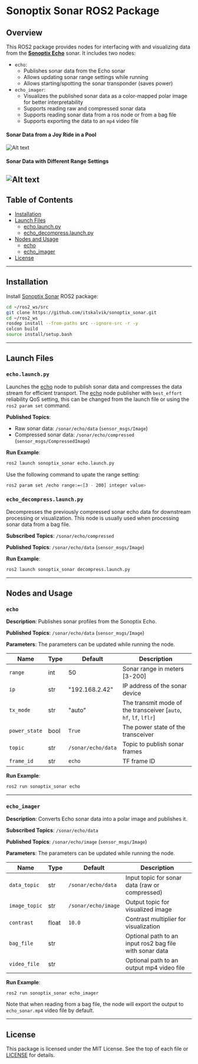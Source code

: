 # Sonoptix Sonar ROS2 Package

## Overview

This ROS2 package provides nodes for interfacing with and visualizing data from the [**Sonoptix Echo**](https://bluerobotics.com/store/sonars/imaging-sonars/sonoptix-echo/) sonar. It includes two nodes:

- `echo`: 
  * Publishes sonar data from the Echo sonar
  * Allows updating sonar range settings while running
  * Allows starting/spotting the sonar transponder (saves power)
- `echo_imager`: 
  * Visualizes the published sonar data as a color-mapped polar image for better interpretability
  * Supports reading raw and compressed sonar data
  * Supports reading sonar data from a ros node or from a bag file
  * Supports exporting the data to an `mp4` video file

#### Sonar Data from a Joy Ride in a Pool
![Alt text](.assets/joy_ride.gif)

#### Sonar Data with Different Range Settings
![Alt text](.assets/range_demo.gif)
---

## Table of Contents

- [Installation](#installation)
- [Launch Files](#launch-files)
  - [echo.launch.py](#echolaunchpy)
  - [echo_decompress.launch.py](#echo_decompresslaunchpy)
- [Nodes and Usage](#nodes-and-usage)
  - [echo](#echo)
  - [echo_imager](#echo_imager)
- [License](#license)

---

## Installation
Install [Sonoptix Sonar](https://github.com/itskalvik/sonoptix_sonar) ROS2 package:

```bash
cd ~/ros2_ws/src
git clone https://github.com/itskalvik/sonoptix_sonar.git
cd ~/ros2_ws
rosdep install --from-paths src --ignore-src -r -y
colcon build
source install/setup.bash
```

---

## Launch Files

### `echo.launch.py`

Launches the [echo](#echo) node to publish sonar data and compresses the data stream for efficient transport.
The [echo](#echo) node publisher with `best_effort` reliability QoS setting, this can be changed from the launch file or using the `ros2 param set` command.

**Published Topics**:
- Raw sonar data: `/sonar/echo/data` (`sensor_msgs/Image`)
- Compressed sonar data: `/sonar/echo/compressed` (`sensor_msgs/CompressedImage`)

**Run Example**:

```bash
ros2 launch sonoptix_sonar echo.launch.py
```

Use the following command to upate the range setting:

```bash
ros2 param set /echo range:=<[3 - 200] integer value>
```

### `echo_decompress.launch.py`

Decompresses the previously compressed sonar echo data for downstream processing or visualization. This node is usually used when processing sonar data from a bag file.

**Subscribed Topics**: `/sonar/echo/compressed`

**Published Topics**:  `/sonar/echo/data` (`sensor_msgs/Image`)

**Run Example**:

```bash
ros2 launch sonoptix_sonar decompress.launch.py
```

---

## Nodes and Usage

### `echo`

**Description**: Publishes sonar profiles from the Sonoptix Echo.

**Published Topics**: `/sonar/echo/data` (`sensor_msgs/Image`)

**Parameters**: The parameters can be updated while running the node.

| Name                 | Type    | Default            | Description                              |
|----------------------|---------|--------------------|------------------------------------------|
| `range`              | int     | 50                 | Sonar range in meters [3-200]            |
| `ip`                 | str     | "192.168.2.42"     | IP address of the sonar device           |
| `tx_mode`            | str     | "auto"             | The transmit mode of the transceiver [`auto`, `hf`, `lf`, `lflr`] |
| `power_state`        | bool    | `True`             | The power state of the transceiver       |
| `topic`              | str     | `/sonar/echo/data` | Topic to publish sonar frames            |
| `frame_id`           | str     | `echo`             |  TF frame ID                             |

**Run Example**:
```bash
ros2 run sonoptix_sonar echo
```

---

### `echo_imager`

**Description**: Converts Echo sonar data into a polar image and publishes it.

**Subscribed Topics**: `/sonar/echo/data`

**Published Topics**: `/sonar/echo/image` (`sensor_msgs/Image`)

**Parameters**: The parameters can be updated while running the node.

| Name           | Type   | Default              | Description                               |
|----------------|--------|----------------------|-------------------------------------------|
| `data_topic`   | str    | `/sonar/echo/data`    | Input topic for sonar data (raw or compressed) |
| `image_topic`  | str    | `/sonar/echo/image`   | Output topic for visualized image         |
| `contrast`     | float  | `10.0`               | Contrast multiplier for visualization     |
| `bag_file`     | str    |                      | Optional path to an input ros2 bag file with sonar data |
| `video_file`   | str    |                      | Optional path to an output mp4 video file |

**Run Example**:
```bash
ros2 run sonoptix_sonar echo_imager
```

Note that when reading from a bag file, the node will export the output to `echo_sonar.mp4` video file by default. 

---

## License

This package is licensed under the MIT License. See the top of each file or [LICENSE](LICENSE) for details.
